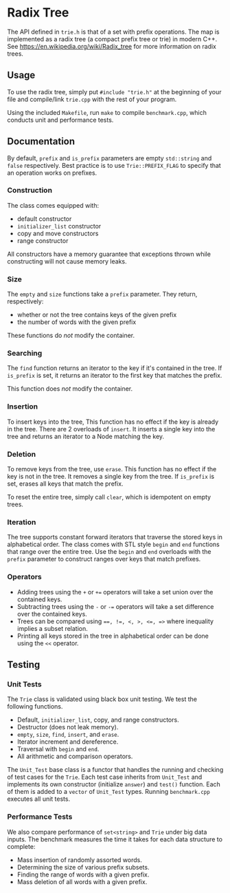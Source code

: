 # Radix Tree

The API defined in `trie.h` is that of a set with prefix operations. The map is implemented as a radix tree (a compact prefix tree or trie) in modern C++. See <https://en.wikipedia.org/wiki/Radix_tree> for more information on radix trees.

## Usage

To use the radix tree, simply put `#include "trie.h"` at the beginning of your file and compile/link `trie.cpp` with the rest of your program.

Using the included `Makefile`, run `make` to compile `benchmark.cpp`, which conducts unit and performance tests.

## Documentation

By default, `prefix` and `is_prefix` parameters are empty `std::string` and `false` respectively. Best practice is to use `Trie::PREFIX_FLAG` to specify that an operation works on prefixes.

### Construction

The class comes equipped with:

- default constructor
- `initializer_list` constructor
- copy and move constructors
- range constructor

All constructors have a memory guarantee that exceptions thrown while constructing will not cause memory leaks.

### Size

The `empty` and `size` functions take a `prefix` parameter. They return, respectively:

- whether or not the tree contains keys of the given prefix
- the number of words with the given prefix

These functions do *not* modify the container.

### Searching

The `find` function returns an iterator to the key if it's contained in the tree. If `is_prefix` is set, it returns an iterator to the first key that matches the prefix.

This function does *not* modify the container.

### Insertion

To insert keys into the tree, This function has no effect if the key is already in the tree. There are 2 overloads of `insert`. It inserts a single key into the tree and returns an iterator to a Node matching the key.

### Deletion

To remove keys from the tree, use `erase`. This function has no effect if the key is not in the tree. It removes a single key from the tree. If `is_prefix` is set, erases all keys that match the prefix.

To reset the entire tree, simply call `clear`, which is idempotent on empty trees.

### Iteration

The tree supports constant forward iterators that traverse the stored keys in alphabetical order. The class comes with STL style `begin` and `end` functions that range over the entire tree. Use the `begin` and `end` overloads with the `prefix` parameter to construct ranges over keys that match prefixes.

### Operators

- Adding trees using the `+` or `+=` operators will take a set union over the contained keys.
- Subtracting trees using the `-` or `-=` operators will take a set difference over the contained keys.
- Trees can be compared using `==, !=, <, >, <=, =>` where inequality implies a subset relation.
- Printing all keys stored in the tree in alphabetical order can be done using the `<<` operator.

## Testing

### Unit Tests

The `Trie` class is validated using black box unit testing. We test the following functions.

- Default, `initializer_list`, copy, and range constructors.
- Destructor (does not leak memory).
- `empty`, `size`, `find`, `insert`, and `erase`.
- Iterator increment and dereference.
- Traversal with `begin` and `end`.
- All arithmetic and comparison operators.

The `Unit_Test` base class is a functor that handles the running and checking of test cases for the `Trie`. Each test case inherits from `Unit_Test` and implements its own constructor (initialize `answer`) and `test()` function. Each of them is added to a `vector` of `Unit_Test` types. Running `benchmark.cpp` executes all unit tests.

### Performance Tests

We also compare performance of `set<string>` and `Trie` under big data inputs. The benchmark measures the time it takes for each data structure to complete:

- Mass insertion of randomly assorted words.
- Determining the size of various prefix subsets.
- Finding the range of words with a given prefix.
- Mass deletion of all words with a given prefix.
